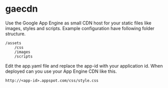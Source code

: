 # gaecdn

Use the Google App Engine as small CDN host for your static files like images, styles and scripts. Example configuration have following folder structure.

    /assets
        /css
        /images
        /scripts

Edit the app.yaml file and replace the app-id with your application id. When deployed can you use your App Engine CDN like this.

    http://<app-id>.appspot.com/css/style.css